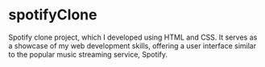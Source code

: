 # spotifyClone
Spotify clone project, which I developed using HTML and CSS. It serves as a showcase of my web development skills, offering a user interface similar to the popular music streaming service, Spotify.
